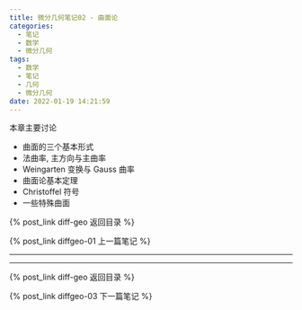 ```yaml
---
title: 微分几何笔记02 - 曲面论
categories:
  - 笔记
  - 数学
  - 微分几何
tags:
  - 数学
  - 笔记
  - 几何
  - 微分几何
date: 2022-01-19 14:21:59
---
```


本章主要讨论

- 曲面的三个基本形式
- 法曲率, 主方向与主曲率
- Weingarten 变换与 Gauss 曲率
- 曲面论基本定理
- Christoffel 符号
- 一些特殊曲面

<!-- more -->

{% post_link diff-geo 返回目录 %}

{% post_link diffgeo-01 上一篇笔记 %}

---

---

{% post_link diff-geo 返回目录 %}

{% post_link diffgeo-03 下一篇笔记 %}
